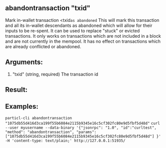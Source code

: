 ## abandontransaction "txid"

Mark in-wallet transaction <txid`as abandoned`
This will mark this transaction and all its in-wallet descendants as abandoned which will allow
for their inputs to be re-spent.  It can be used to replace "stuck" or evicted transactions.
It only works on transactions which are not included in a block and are not currently in the mempool.
It has no effect on transactions which are already conflicted or abandoned.

## Arguments:
1. "txid"    (string, required) The transaction id

## Result:

## Examples:
`particl-cli abandontransaction "1075db55d416d3ca199f55b6084e2115b9345e16c5cf302fc80e9d5fbf5d48d"`
`curl --user myusername --data-binary '{"jsonrpc": "1.0", "id":"curltest", "method": "abandontransaction", "params": ["1075db55d416d3ca199f55b6084e2115b9345e16c5cf302fc80e9d5fbf5d48d"] }' -H 'content-type: text/plain;' http://127.0.0.1:51935/`
